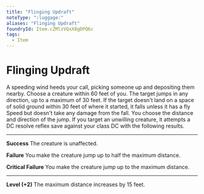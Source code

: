 ```yaml
---
title: "Flinging Updraft"
noteType: ":luggage:"
aliases: "Flinging Updraft"
foundryId: Item.cZMlzVQxX8gDPQ6c
tags:
  - Item
---
```


# Flinging Updraft

A speeding wind heeds your call, picking someone up and depositing them nearby. Choose a creature within 60 feet of you. The target jumps in any direction, up to a maximum of 30 feet. If the target doesn't land on a space of solid ground within 30 feet of where it started, it falls unless it has a fly Speed but doesn't take any damage from the fall. You choose the distance and direction of the jump. If you target an unwilling creature, it attempts a DC resolve reflex save against your class DC with the following results.

* * *

**Success** The creature is unaffected.

**Failure** You make the creature jump up to half the maximum distance.

**Critical Failure** You make the creature jump up to the maximum distance.

* * *

**Level (+2)** The maximum distance increases by 15 feet.

